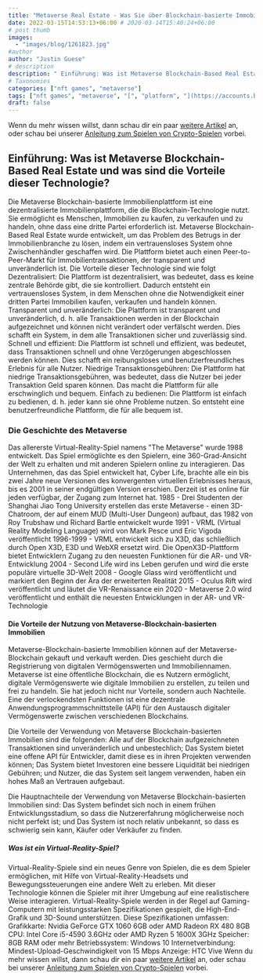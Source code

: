 ```yaml
---
title: "Metaverse Real Estate - Was Sie über Blockchain-basierte Immobilien wissen sollten"
date: 2022-03-15T14:53:13+06:00 # 2020-03-14T15:40:24+06:00
# post thumb
images:
  - "images/blog/1261823.jpg"
#author
author: "Justin Guese"
# description
description: " Einführung: Was ist Metaverse Blockchain-Based Real Estate und was sind die Vorteile dieser Technologie?Die Metaverse Blockchain-basierte Immobilienplattf"
# Taxonomies
categories: ["nft games", "metaverse"]
tags: ["nft games", "metaverse", "[", "platform", "](https://accounts.binance.com/en/register?ref=37092355)", "using", "vr"]
draft: false
---
```



Wenn du mehr wissen willst, dann schau dir ein paar [weitere Artikel](/blog/) an, oder schau bei unserer [Anleitung zum Spielen von Crypto-Spielen](/services/how-do-i-get-started/) vorbei.


## Einführung: Was ist Metaverse Blockchain-Based Real Estate und was sind die Vorteile dieser Technologie?

Die Metaverse Blockchain-basierte Immobilienplattform ist eine dezentralisierte Immobilienplattform, die die Blockchain-Technologie nutzt. Sie ermöglicht es Menschen, Immobilien zu kaufen, zu verkaufen und zu handeln, ohne dass eine dritte Partei erforderlich ist.
Metaverse Blockchain-Based Real Estate wurde entwickelt, um das Problem des Betrugs in der Immobilienbranche zu lösen, indem ein vertrauensloses System ohne Zwischenhändler geschaffen wird. Die Plattform bietet auch einen Peer-to-Peer-Markt für Immobilientransaktionen, der transparent und unveränderlich ist.
Die Vorteile dieser Technologie sind wie folgt 
Dezentralisiert: Die Plattform ist dezentralisiert, was bedeutet, dass es keine zentrale Behörde gibt, die sie kontrolliert. Dadurch entsteht ein vertrauensloses System, in dem Menschen ohne die Notwendigkeit einer dritten Partei Immobilien kaufen, verkaufen und handeln können. 
Transparent und unveränderlich: Die Plattform ist transparent und unveränderlich, d. h. alle Transaktionen werden in der Blockchain aufgezeichnet und können nicht verändert oder verfälscht werden. Dies schafft ein System, in dem alle Transaktionen sicher und zuverlässig sind. 
Schnell und effizient: Die Plattform ist schnell und effizient, was bedeutet, dass Transaktionen schnell und ohne Verzögerungen abgeschlossen werden können. Dies schafft ein reibungsloses und benutzerfreundliches Erlebnis für alle Nutzer.
Niedrige Transaktionsgebühren: Die Plattform hat niedrige Transaktionsgebühren, was bedeutet, dass die Nutzer bei jeder Transaktion Geld sparen können. Das macht die Plattform für alle erschwinglich und bequem. 
Einfach zu bedienen: Die Plattform ist einfach zu bedienen, d. h. jeder kann sie ohne Probleme nutzen. So entsteht eine benutzerfreundliche Plattform, die für alle bequem ist.

### Die Geschichte des Metaverse

Das allererste Virtual-Reality-Spiel namens "The Metaverse" wurde 1988 entwickelt. Das Spiel ermöglichte es den Spielern, eine 360-Grad-Ansicht der Welt zu erhalten und mit anderen Spielern online zu interagieren. Das Unternehmen, das das Spiel entwickelt hat, Cyber Life, brachte alle ein bis zwei Jahre neue Versionen des konvergenten virtuellen Erlebnisses heraus, bis es 2001 in seiner endgültigen Version erschien. Derzeit ist es online für jeden verfügbar, der Zugang zum Internet hat. 
1985 - Drei Studenten der Shanghai Jiao Tong University erstellen das erste Metaverse - einen 3D-Chatroom, der auf einem MUD (Multi-User Dungeon) aufbaut, das 1982 von Roy Trubshaw und Richard Bartle entwickelt wurde 
1991 - VRML (Virtual Reality Modeling Language) wird von Mark Pesce und Eric Vigoda veröffentlicht 
1996-1999 - VRML entwickelt sich zu X3D, das schließlich durch Open X3D, E3D und WebXR ersetzt wird. Die OpenX3D-Plattform bietet Entwicklern Zugang zu den neuesten Funktionen für die AR- und VR-Entwicklung
2004 - Second Life wird ins Leben gerufen und wird die erste populäre virtuelle 3D-Welt 
2008 - Google Glass wird veröffentlicht und markiert den Beginn der Ära der erweiterten Realität
2015 - Oculus Rift wird veröffentlicht und läutet die VR-Renaissance ein 
2020 - Metaverse 2.0 wird veröffentlicht und enthält die neuesten Entwicklungen in der AR- und VR-Technologie

#### Die Vorteile der Nutzung von Metaverse-Blockchain-basierten Immobilien 

Metaverse-Blockchain-basierte Immobilien können auf der Metaverse-Blockchain gekauft und verkauft werden. Dies geschieht durch die Registrierung von digitalen Vermögenswerten und Immobiliennamen. Metaverse ist eine öffentliche Blockchain, die es Nutzern ermöglicht, digitale Vermögenswerte wie digitale Immobilien zu erstellen, zu teilen und frei zu handeln. Sie hat jedoch nicht nur Vorteile, sondern auch Nachteile. Eine der verlockendsten Funktionen ist eine dezentrale Anwendungsprogrammschnittstelle (API) für den Austausch digitaler Vermögenswerte zwischen verschiedenen Blockchains. 

Die Vorteile der Verwendung von Metaverse Blockchain-basierten Immobilien sind die folgenden: 
Alle auf der Blockchain aufgezeichneten Transaktionen sind unveränderlich und unbestechlich;
Das System bietet eine offene API für Entwickler, damit diese es in ihren Projekten verwenden können;
Das System bietet Investoren eine bessere Liquidität bei niedrigen Gebühren; und
Nutzer, die das System seit langem verwenden, haben ein hohes Maß an Vertrauen aufgebaut. 

Die Hauptnachteile der Verwendung von Metaverse Blockchain-basierten Immobilien sind: 
Das System befindet sich noch in einem frühen Entwicklungsstadium, so dass die Nutzererfahrung möglicherweise noch nicht perfekt ist; und
Das System ist noch relativ unbekannt, so dass es schwierig sein kann, Käufer oder Verkäufer zu finden.

##### Was ist ein Virtual-Reality-Spiel?  

Virtual-Reality-Spiele sind ein neues Genre von Spielen, die es dem Spieler ermöglichen, mit Hilfe von Virtual-Reality-Headsets und Bewegungssteuerungen eine andere Welt zu erleben. Mit dieser Technologie können die Spieler mit ihrer Umgebung auf eine realistischere Weise interagieren.
Virtual-Reality-Spiele werden in der Regel auf Gaming-Computern mit leistungsstarken Spezifikationen gespielt, die High-End-Grafik und 3D-Sound unterstützen. 
Diese Spezifikationen umfassen:
Grafikkarte: Nvidia GeForce GTX 1060 6GB oder AMD Radeon RX 480 8GB
CPU: Intel Core i5-4590 3.6GHz oder AMD Ryzen 5 1600X 3GHz
Speicher: 8GB RAM oder mehr
Betriebssystem: Windows 10 
Internetverbindung: Mindest-Upload-Geschwindigkeit von 15 Mbps
Anzeige: HTC Vive
Wenn du mehr wissen willst, dann schau dir ein paar [weitere Artikel](/blog/) an, oder schau bei unserer [Anleitung zum Spielen von Crypto-Spielen](/services/how-do-i-get-started/) vorbei.

